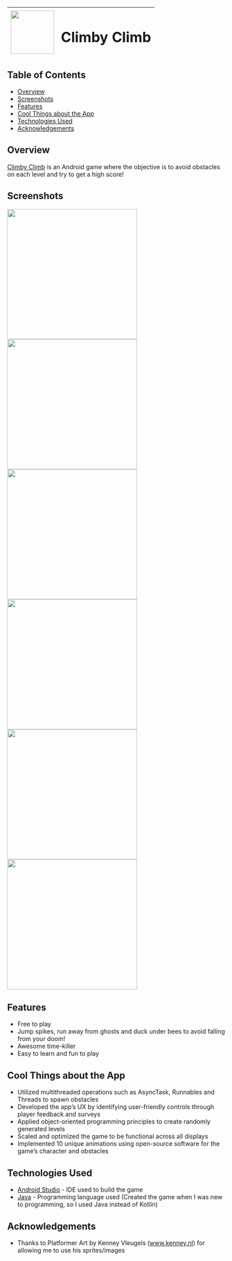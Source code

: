 | <img width="100" height="100" src="app/src/main/applogocircle-web.png"/> |<h1>Climby Climb</h1>| 
| :---         |     :---:      | 

## Table of Contents

- [Overview](#Overview)
- [Screenshots](#Screenshots)
- [Features](#Features)
- [Cool Things about the App](#cool-things-about-the-app)
- [Technologies Used](#technologies-used)
- [Acknowledgements](#acknowledgements)

## Overview

[Climby Climb](https://play.google.com/store/apps/details?id=com.game.thanu.gameapp) is an Android game where the objective is to avoid obstacles on each level and try to get a high score! 

## Screenshots

<img width = 300 src="Screenshots/Screenshot_20180717-170842.png"/> <img width = 300 src="Screenshots/Screenshot_20180717-170847.png"/>
<img width = 300 src="Screenshots/Screenshot_20180717-170857.png"/> <img width = 300 src="Screenshots/Screenshot_20180717-171442.png"/>
<img width = 300 src="Screenshots/Screenshot_20180717-171500.png"/> <img width = 300 src="Screenshots/Screenshot_20180717-171528.png"/>

## Features

- Free to play
- Jump spikes, run away from ghosts and duck under bees to avoid falling from your doom!
- Awesome time-killer
- Easy to learn and fun to play

## Cool Things about the App

- Utilized multithreaded operations such as AsyncTask, Runnables and Threads to spawn obstacles
- Developed the app’s UX by identifying user-friendly controls through player feedback and surveys
- Applied object-oriented programming principles to create randomly generated levels
- Scaled and optimized the game to be functional across all displays
- Implemented 10 unique animations using open-source software for the game’s character and obstacles

## Technologies Used

- [Android Studio](https://developer.android.com/studio) - IDE used to build the game
- [Java](https://www.java.com/en/download/) - Programming language used (Created the game when I was new to programming, so I used Java instead of Kotlin)

## Acknowledgements

- Thanks to Platformer Art by Kenney Vleugels (www.kenney.nl) for allowing me to use his sprites/images
